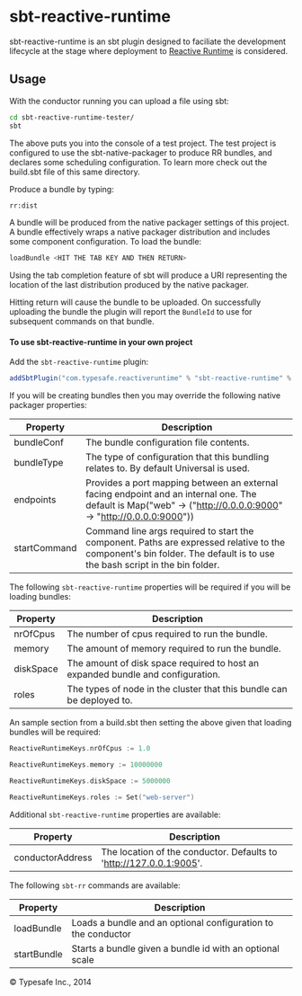 # sbt-reactive-runtime #

sbt-reactive-runtime is an sbt plugin designed to faciliate the development lifecycle at the stage where deployment
to [Reactive Runtime](https://github.com/typesafehub/reactive-runtime#reactive-runtime) is considered.

## Usage

With the conductor running you can upload a file using sbt:

```bash
cd sbt-reactive-runtime-tester/
sbt
```

The above puts you into the console of a test project. The test project is configured to use the sbt-native-packager
to produce RR bundles, and declares some scheduling configuration. To learn more check out the build.sbt file of this
same directory.

Produce a bundle by typing:

```bash
rr:dist
```

A bundle will be produced from the native packager settings of this project. A bundle effectively wraps a native
packager distribution and includes some component configuration. To load the bundle:

```bash
loadBundle <HIT THE TAB KEY AND THEN RETURN>
```

Using the tab completion feature of sbt will produce a URI representing the location of the last distribution
produced by the native packager.

Hitting return will cause the bundle to be uploaded. On successfully uploading the bundle the plugin will report
the `BundleId` to use for subsequent commands on that bundle.

#### To use sbt-reactive-runtime in your own project

Add the `sbt-reactive-runtime` plugin:

```scala
addSbtPlugin("com.typesafe.reactiveruntime" % "sbt-reactive-runtime" % "0.1.3")
```

If you will be creating bundles then you may override the following native packager properties:

Property     | Description
-------------|------------
bundleConf   | The bundle configuration file contents.
bundleType   | The type of configuration that this bundling relates to. By default Universal is used.
endpoints    | Provides a port mapping between an external facing endpoint and an internal one. The default is Map("web" -> ("http://0.0.0.0:9000" -> "http://0.0.0.0:9000"))
startCommand | Command line args required to start the component. Paths are expressed relative to the component's bin folder. The default is to use the bash script in the bin folder.

The following `sbt-reactive-runtime` properties will be required if you will be loading bundles:

Property       | Description
---------------|------------
nrOfCpus       | The number of cpus required to run the bundle.
memory         | The amount of memory required to run the bundle.
diskSpace      | The amount of disk space required to host an expanded bundle and configuration.
roles          | The types of node in the cluster that this bundle can be deployed to.

An sample section from a build.sbt then setting the above given that loading bundles will be required:

```scala
ReactiveRuntimeKeys.nrOfCpus := 1.0

ReactiveRuntimeKeys.memory := 10000000

ReactiveRuntimeKeys.diskSpace := 5000000

ReactiveRuntimeKeys.roles := Set("web-server")
```

Additional `sbt-reactive-runtime` properties are available:

Property         | Description
-----------------|------------
conductorAddress | The location of the conductor. Defaults to 'http://127.0.0.1:9005'.

The following `sbt-rr` commands are available:

Property    | Description
------------|------------
loadBundle  | Loads a bundle and an optional configuration to the conductor
startBundle | Starts a bundle given a bundle id with an optional scale

&copy; Typesafe Inc., 2014
